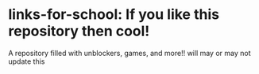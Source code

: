 # links-for-school: If you like this repository then cool!  
A repository filled with unblockers, games, and more!! 
will may or may not update this
